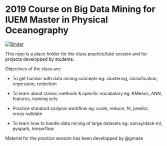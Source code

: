 # 2019 Course on Big Data Mining for IUEM Master in Physical Oceanography

[![Binder](https://binder.pangeo.io/badge.svg)](https://binder.pangeo.io/v2/gh/obidam/m2poc2019/master)

This repo is a place holder for the class practice/tuto session and for projects developped by students.

Objectives of the class are:

- To get familiar with data mining concepts 
	eg: clustering, classification, regression, reduction

- To learn about classic methods & specific vocabulary 
	eg: KMeans, ANN, features, training sets

- Practice standard analysis workflow 
	eg: scale, reduce, fit, predict, cross-validate 

- To learn how to handle data mining of large datasets 
	eg: xarray/dask-ml, pyspark, tensorflow


Material for the practice session has been developped by @gmaze